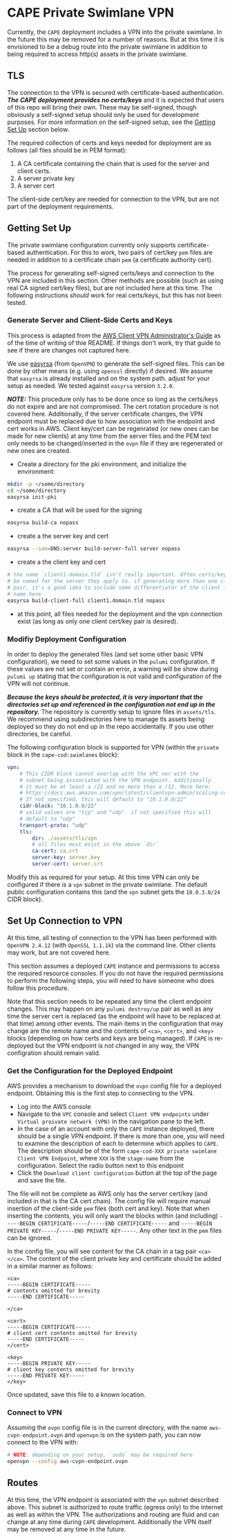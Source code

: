 # CAPE Private Swimlane VPN

Currently, the `CAPE` deployment includes a VPN into the private swimlane. In
the future this may be removed for a number of reasons. But at this time it is
envisioned to be a debug route into the private swimlane in addition to being
required to access http(s) assets in the private swimlane.

## TLS

The connection to the VPN is secured with certificate-based authentication.
**_The CAPE deployment provides no certs/keys_** and it is expected that users
of this repo will bring their own. These may be self-signed, though obviously a
self-signed setup should only be used for development purposes. For more
information on the self-signed setup, see the [Getting Set Up](#getting-set-up)
section below.

The required collection of certs and keys needed for deployment are as follows
(all files should be in PEM format):

1. A CA certificate containing the chain that is used for the server and client
   certs.
1. A server private key
1. A server cert

The client-side cert/key are needed for connection to the VPN, but are not part
of the deployment requirements.

## Getting Set Up

The private swimlane configuration currently only supports certificate-based
authentication. For this to work, two pairs of cert/key `pem` files are needed
in addition to a certificate chain `pem` (a certificate authority cert).

The process for generating self-signed certs/keys and connection to the VPN are
included in this section. Other methods are possible (such as using real CA
signed cert/key files), but are not included here at this time. The following
instructions _should_ work for real certs/keys, but this has not been tested.

### Generate Server and Client-Side Certs and Keys

This process is adapted from the
[AWS Client VPN Administrator's Guide](https://docs.aws.amazon.com/vpn/latest/clientvpn-admin/client-auth-mutual-enable.html)
as of the time of writing of thie README. If things don't work, try that guide
to see if there are changes not captured here.

We use [easyrsa](https://github.com/OpenVPN/easy-rsa) (from `OpenVPN`) to
generate the self-signed files. This can be done by other means (e.g. using
`openssl` directly) if desired. We assume that `easyrsa` is already installed
and on the system path. adjust for your setup as needed. We tested against
`easyrsa` version `3.2.0`.

**_NOTE:_** This procedure only has to be done once so long as the certs/keys do
not expire and are not compromised. The cert rotation procedure is not covered
here. Additionally, if the server certificate changes, the VPN endpoint must be
replaced due to how association with the endpoint and cert works in AWS. Client
key/cert can be regenrated (or new ones can be made for new clients) at any time
from the server files and the PEM text only needs to be changed/inserted in the
`ovpn` file if they are regenerated or new ones are created.

-   Create a directory for the pki environment, and initialize the environment:

```bash
mkdir -p ~/some/directory
cd ~/some/directory
easyrsa init-pki
```

-   create a CA that will be used for the signing

```bash
easyrsa build-ca nopass
```

-   create a the server key and cert

```bash
easyrsa --san=DNS:server build-server-full server nopass
```

-   create a the client key and cert

```bash
# the name `client1.domain.tld` isn't really important. Often certs/keys will
# be named for the server they apply to. if generating more than one client
# pair, it's a good idea to include some differentiator of the client in the
# name here
easyrsa build-client-full client1.domain.tld nopass
```

-   at this point, all files needed for the deployment and the vpn connection
    exist (as long as only one client cert/key pair is desired).

### Modifiy Deployment Configuration

In order to deploy the generated files (and set some other basic VPN
configuration), we need to set some values in the `pulumi` configuration. If
these values are not set or contain an error, a warning will be show during
`pulumi up` stating that the configuration is not valid and configuration of the
VPN will not continue.

**_Because the keys should be protected, it is very important that the
directories set up and referenced in the configuration not end up in the
repository._** The repository is currently setup to ignore files in
`assets/tls`. We recommend using subdirectories here to manage tls assets being
deployed so they do not end up in the repo accidentally. If you use other
directories, be careful.

The following configuration block is supported for VPN (within the `private`
block in the `cape-cod:swimlanes` block):

```yaml
vpn:
    # This CIDR block cannot overlap with the VPC nor with the
    # subnet being assoociated with the VPN endpoint. Additionally
    # it must be at least a /22 and no more than a /12. More here:
    # https://docs.aws.amazon.com/vpn/latest/clientvpn-admin/scaling-considerations.html
    # If not specified, this will default to "10.1.0.0/22"
    cidr-block: "10.1.0.0/22"
    # valid values are "tcp" and "udp". if not specified this will
    # default to "udp"
    transport-proto: "udp"
    tls:
        dir: ./assets/tls/vpn
        # all files must exist in the above `dir`
        ca-cert: ca.crt
        server-key: server.key
        server-cert: server.crt
```

Modify this as required for your setup. At this time VPN can only be configured
if there is a `vpn` subnet in the private swimlane. The default public
configuration contains this (and the `vpn` subnet gets the `10.0.3.0/24` CIDR
block).

## Set Up Connection to VPN

At this time, all testing of connection to the VPN has been performed with
`OpenVPN 2.4.12` (with `OpenSSL 1.1.1k`) via the command line. Other clients may
work, but are not covered here.

This section assumes a deployed `CAPE` instance and permissions to access the
required resource consoles. If you do not have the required permissions to
perform the following steps, you will need to have someone who does follow this
procedure.

Note that this section needs to be repeated any time the client endpoint
changes. This may happen on any `pulumi destroy/up` pair as well as any time the
server cert is replaced (as the endpoint will have to be replaced at that time)
among other events. The main items in the configuration that may change are the
remote name and the contents of `<ca>`, `<cert>`, and `<key>` blocks (depending
on how certs and keys are being managed). If `CAPE` is re-deployed but the VPN
endpoint is not changed in any way, the VPN configration should remain valid.

### Get the Configuration for the Deployed Endpoint

AWS provides a mechanism to download the `ovpn` config file for a deployed
endpoint. Obtaining this is the first step to connecting to the VPN.

-   Log into the AWS console
-   Navigate to the `VPC` console and select `Client VPN endpoints` under
    `Virtual proivate network (VPN)` in the navigation pane to the left.
-   In the case of an account with only the `CAPE` instance deployed, there
    should be a single VPN endpoint. If there is more than one, you will need to
    examine the description of each to determine which applies to `CAPE`. The
    description should be of the form
    `cape-cod-XXX private swimlane Client VPN Endpoint`, where `XXX` is the
    `stage-name` from the configuration. Select the radio button next to this
    endpoint
-   Click the `Download client configuration` button at the top of the page and
    save the file.

The file will not be complete as AWS only has the server cert/key (and included
in that is the CA cert chain). The config file will require manual insertion of
the client-side `pem` files (both cert and key). Note that when inserting the
contents, you will only want the blocks within (and including)
`-----BEGIN CERTIFICATE-----`/`-----END CERTIFICATE-----` and
`-----BEGIN PRIVATE KEY-----`/`-----END PRIVATE KEY-----`. Any other text in the
`pem` files can be ignored.

In the config file, you will see content for the CA chain in a tag pair
`<ca></ca>`. The content of the client private key and certificate should be
added in a similar manner as follows:

```
<ca>
-----BEGIN CERTIFICATE-----
# contents omitted for brevity
-----END CERTIFICATE-----

</ca>

<cert>
-----BEGIN CERTIFICATE-----
# client cert contents omitted for brevity
-----END CERTIFICATE-----
</cert>

<key>
-----BEGIN PRIVATE KEY-----
# client key contents omitted for brevity
-----END PRIVATE KEY-----
</key>
```

Once updated, save this file to a known location.

### Connect to VPN

Assuming the `ovpn` config file is in the current directory, with the name
`aws-cvpn-endpoint.ovpn` and `openvpn` is on the system path, you can now
connect to the VPN with:

```bash
# NOTE: depending on your setup, `sudo` may be required here
openvpn --config aws-cvpn-endpoint.ovpn
```

## Routes

At this time, the VPN endpoint is associated with the `vpn` subnet described
above. This subnet is authorized to route traffic (egress only) to the internet
as well as within the VPN. The authorizations and routing are fluid and can
change at any time during `CAPE` development. Additionally the VPN itself may be
removed at any time in the future.
